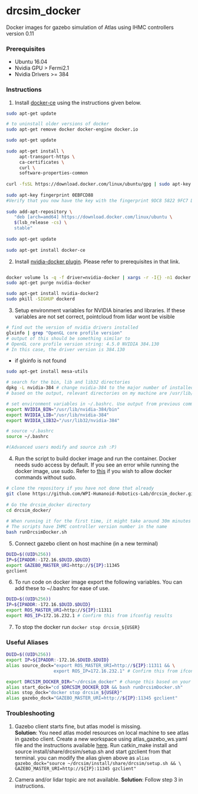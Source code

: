 # drcsim_docker
Docker images for gazebo simulation of Atlas using IHMC controllers version 0.11

### Prerequisites
* Ubuntu 16.04
* Nvidia GPU > Fermi2.1
* Nvidia Drivers >= 384

### Instructions
1. Install [docker-ce](https://docs.docker.com/install/linux/docker-ce/ubuntu/) using the instructions given below.
```bash
sudo apt-get update

# to uninstall older versions of docker
sudo apt-get remove docker docker-engine docker.io

sudo apt-get update
	
sudo apt-get install \
     apt-transport-https \
     ca-certificates \
     curl \
     software-properties-common
 	
curl -fsSL https://download.docker.com/linux/ubuntu/gpg | sudo apt-key add -
 	
sudo apt-key fingerprint 0EBFCD88
#Verify that you now have the key with the fingerprint 9DC8 5822 9FC7 DD38 854A E2D8 8D81 803C 0EBF CD88, by searching 	  	   the last 8 characters of the fingerprint.
 	
sudo add-apt-repository \
   "deb [arch=amd64] https://download.docker.com/linux/ubuntu \
   $(lsb_release -cs) \
   stable"
	
sudo apt-get update
	
sudo apt-get install docker-ce
```
2. Install [nvidia-docker plugin](https://github.com/nvidia/nvidia-docker/wiki/Installation-(version-2.0)). Please refer to prerequisites in that link.  
```bash

docker volume ls -q -f driver=nvidia-docker | xargs -r -I{} -n1 docker ps -q -a -f volume={} | xargs -r docker rm -f
sudo apt-get purge nvidia-docker

sudo apt-get install nvidia-docker2
sudo pkill -SIGHUP dockerd
```
3. Setup environment variables for NVIDIA binaries and libraries. If these variables are not set correct, pointcloud from lidar wont be visible

```bash
# find out the version of nvidia drivers installed
glxinfo | grep "OpenGL core profile version" 
# output of this should be something similar to 
# OpenGL core profile version string: 4.5.0 NVIDIA 384.130
# In this case, the driver version is 384.130
```
- if glxinfo is not found
```bash
sudo apt-get install mesa-utils 
```
```bash
# search for the bin, lib and lib32 directories
dpkg -L nvidia-384 # change nvidia-384 to the major number of installed version
# based on the output, relevant directories on my machine are /usr/lib/nvidia-384/bin, /usr/lib/nvidia-384, and /usr/lib32/nvidia-384

# set environment variables in ~/.bashrc. Use output from previous commands to get the correct directory
export NVIDIA_BIN="/usr/lib/nvidia-384/bin"
export NVIDIA_LIB="/usr/lib/nvidia-384"
export NVIDIA_LIB32="/usr/lib32/nvidia-384"

# source ~/.bashrc
source ~/.bashrc

#(Advanced users modify and source zsh :P)

```
4. Run the script to build docker image and run the container. Docker needs sudo access by default. If you see an error while running the docker image, use sudo. Refer to [this](https://askubuntu.com/questions/477551/how-can-i-use-docker-without-sudo) if you wish to allow docker commands without sudo.
```bash
# clone the repository if you have not done that already
git clone https://github.com/WPI-Humanoid-Robotics-Lab/drcsim_docker.git  -b master --single-branch
	
# Go the drcsim_docker directory
cd drcsim_docker/
	
# When running it for the first time, it might take around 30m minutes or more depending on your internet speed
# The scripts have IHMC controller version number in the name
bash runDrcsimDocker.sh
```

5. Connect gazebo client on host machine (in a new terminal)
```bash
DUID=$((UID%256))
IP=${IPADDR:-172.16.$DUID.$DUID}
export GAZEBO_MASTER_URI=http://${IP}:11345  
gzclient
```
6. To run code on docker image export the following variables. You can add these to ~/.bashrc for ease of use.
```bash
DUID=$((UID%256))
IP=${IPADDR:-172.16.$DUID.$DUID}
export ROS_MASTER_URI=http://${IP}:11311
export ROS_IP=172.16.232.1 # Confirm this from ifconfig results
```

7. To stop the docker run `docker stop drcsim_${USER}`

### Useful Aliases
```bash
DUID=$((UID%256))
export IP=${IPADDR:-172.16.$DUID.$DUID}
alias source_dock="export ROS_MASTER_URI=http://${IP}:11311 && \
                  export ROS_IP=172.16.232.1" # Confirm this from ifconfig results

export DRCSIM_DOCKER_DIR="~/drcsim_docker" # change this based on your configuration
alias start_dock="cd $DRCSIM_DOCKER_DIR && bash runDrcsimDocker.sh"
alias stop_dock="docker stop drcsim_${USER}"
alias gazebo_dock="GAZEBO_MASTER_URI=http://${IP}:11345 gzclient"
```

### Troubleshooting
1. Gazebo client starts fine, but atlas model is missing.    
**Solution**: You need atlas model resources on local machine to see atlas in gazebo client. Create a new workspace using atlas_gazebo_ws.yaml file and the instructions available [here](https://github.com/WPI-Humanoid-Robotics-Lab/atlas_workspace). Run catkin_make install and source install/share/drcsim/setup.sh and start gzclient from that terminal. you can modify the alias given above as `alias gazebo_dock="source ~/drcsim/install/share/drcsim/setup.sh && \
                   GAZEBO_MASTER_URI=http://${IP}:11345 gzclient"`

2. Camera and/or lidar topic are not available.
**Solution**: Follow step 3 in instructions. 



